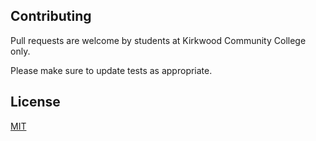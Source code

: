 ## Contributing

Pull requests are welcome by students at Kirkwood Community College only. 

Please make sure to update tests as appropriate.

## License

[MIT](https://choosealicense.com/licenses/mit/)